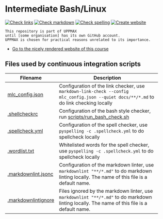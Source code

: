 # Intermediate Bash/Linux

<!-- markdownlint-disable MD013 --><!-- Badges cannot be split up over lines, hence will break 80 characters per line -->

[![Check links](https://github.com/UPPMAX/naiss_intermediate_bash_linux/actions/workflows/check_links.yaml/badge.svg?branch=main)](https://github.com/UPPMAX/naiss_intermediate_bash_linux/actions/workflows/check_links.yaml)
[![Check markdown](https://github.com/UPPMAX/naiss_intermediate_bash_linux/actions/workflows/check_markdown.yaml/badge.svg?branch=main)](https://github.com/UPPMAX/naiss_intermediate_bash_linux/actions/workflows/check_markdown.yaml)
[![Check spelling](https://github.com/UPPMAX/naiss_intermediate_bash_linux/actions/workflows/check_spelling.yaml/badge.svg?branch=main)](https://github.com/UPPMAX/naiss_intermediate_bash_linux/actions/workflows/check_spelling.yaml)
[![Create website](https://github.com/UPPMAX/naiss_intermediate_bash_linux/actions/workflows/create_website.yaml/badge.svg?branch=main)](https://github.com/UPPMAX/naiss_intermediate_bash_linux/actions/workflows/create_website.yaml)

<!-- markdownlint-enable MD013 -->

```text
This repository is part of UPPMAX
until [some organisation] has its own GitHub account.
UPPMAX is chosen for practical reasons unrelated to its importance.
```

- [Go to the nicely rendered website of this course](https://uppmax.github.io/naiss_intermediate_bash_linux)

## Files used by continuous integration scripts

<!-- markdownlint-disable MD013 --><!-- Tables cannot be split up over lines, hence will break 80 characters per line -->

Filename                                  |Description
------------------------------------------|--------------------------------------------------------------------------------------------------------------------------------------
[mlc_config.json](mlc_config.json)        |Configuration of the link checker, use `markdown-link-check --config mlc_config.json --quiet docs/**/*.md` to do link checking locally
[.shellcheckrc](.shellcheckrc)            |Configuration of the bash style checker, run [scripts/run_bash_check.sh](scripts/run_bash_check.sh)
[.spellcheck.yml](.spellcheck.yml)        |Configuration of the spell checker, use `pyspelling -c .spellcheck.yml` to do spellcheck locally
[.wordlist.txt](.wordlist.txt)            |Whitelisted words for the spell checker, use `pyspelling -c .spellcheck.yml` to do spellcheck locally
[.markdownlint.jsonc](.markdownlint.jsonc)|Configuration of the markdown linter, use `markdownlint "**/*.md"` to do markdown linting locally. The name of this file is a default name.
[.markdownlintignore](.markdownlintignore)|Files ignored by the markdown linter, use `markdownlint "**/*.md"` to do markdown linting locally. The name of this file is a default name.

<!-- markdownlint-enable MD013 -->

